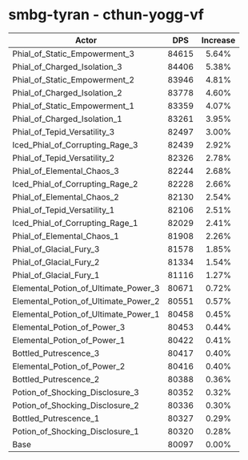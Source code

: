 # smbg-tyran - cthun-yogg-vf
| Actor | DPS | Increase |
|---|:---:|:---:|
|Phial_of_Static_Empowerment_3|84615|5.64%|
|Phial_of_Charged_Isolation_3|84406|5.38%|
|Phial_of_Static_Empowerment_2|83946|4.81%|
|Phial_of_Charged_Isolation_2|83778|4.60%|
|Phial_of_Static_Empowerment_1|83359|4.07%|
|Phial_of_Charged_Isolation_1|83261|3.95%|
|Phial_of_Tepid_Versatility_3|82497|3.00%|
|Iced_Phial_of_Corrupting_Rage_3|82439|2.92%|
|Phial_of_Tepid_Versatility_2|82326|2.78%|
|Phial_of_Elemental_Chaos_3|82244|2.68%|
|Iced_Phial_of_Corrupting_Rage_2|82228|2.66%|
|Phial_of_Elemental_Chaos_2|82130|2.54%|
|Phial_of_Tepid_Versatility_1|82106|2.51%|
|Iced_Phial_of_Corrupting_Rage_1|82029|2.41%|
|Phial_of_Elemental_Chaos_1|81908|2.26%|
|Phial_of_Glacial_Fury_3|81578|1.85%|
|Phial_of_Glacial_Fury_2|81334|1.54%|
|Phial_of_Glacial_Fury_1|81116|1.27%|
|Elemental_Potion_of_Ultimate_Power_3|80671|0.72%|
|Elemental_Potion_of_Ultimate_Power_2|80551|0.57%|
|Elemental_Potion_of_Ultimate_Power_1|80458|0.45%|
|Elemental_Potion_of_Power_3|80453|0.44%|
|Elemental_Potion_of_Power_1|80422|0.41%|
|Bottled_Putrescence_3|80417|0.40%|
|Elemental_Potion_of_Power_2|80416|0.40%|
|Bottled_Putrescence_2|80388|0.36%|
|Potion_of_Shocking_Disclosure_3|80352|0.32%|
|Potion_of_Shocking_Disclosure_2|80336|0.30%|
|Bottled_Putrescence_1|80327|0.29%|
|Potion_of_Shocking_Disclosure_1|80320|0.28%|
|Base|80097|0.00%|
